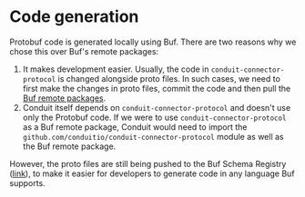 # Code generation

Protobuf code is generated locally using Buf. There are two reasons why 
we chose this over Buf's remote packages:
1. It makes development easier. Usually, the code in `conduit-connector-protocol`
is changed alongside proto files. In such cases, we need to first make the changes
in proto files, commit the code and then pull the [Buf remote packages](https://docs.buf.build/bsr/remote-packages/overview).
2. Conduit itself depends on `conduit-connector-protocol` and doesn't use only the 
Protobuf code. If we were to use `conduit-connector-protocol` as a Buf remote package,
Conduit would need to import the `github.com/conduitio/conduit-connector-protocol` module
as well as the Buf remote package.

However, the proto files are still being pushed to the Buf Schema Registry ([link](https://buf.build/conduitio/conduit-connector-protocol)),
to make it easier for developers to generate code in any language Buf supports.